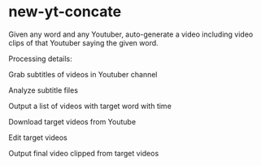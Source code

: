# new-yt-concate

Given any word and any Youtuber, auto-generate a video including video clips of that Youtuber saying the given word.

Processing details:

Grab subtitles of videos in Youtuber channel

Analyze subtitle files 

Output a list of videos with target word with time

Download target videos from Youtube

Edit target videos

Output final video clipped from target videos
